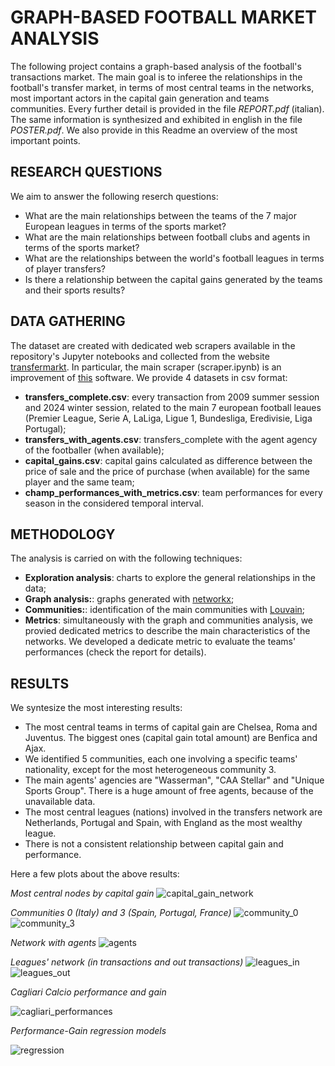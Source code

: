 # GRAPH-BASED FOOTBALL MARKET ANALYSIS
The following project contains a graph-based analysis of the football's transactions market.
The main goal is to inferee the relationships in the football's transfer market, in terms of most central teams in the networks,
most important actors in the capital gain generation and teams communities. Every further detail is provided in the file _REPORT.pdf_ (italian).
The same information is synthesized and exhibited in english in the file _POSTER.pdf_.
We also provide in this Readme an overview of the most important points.  

## RESEARCH QUESTIONS
We aim to answer the following reserch questions:
- What are the main relationships between the teams of the 7 major European leagues in terms of the sports market?
- What are the main relationships between football clubs and agents in terms of the sports market?
- What are the relationships between the world's football leagues in terms of player transfers?
- Is there a relationship between the capital gains generated by the teams and their sports results?

## DATA GATHERING
The dataset are created with dedicated web scrapers available in the repository's Jupyter notebooks and collected from the website [transfermarkt](https://www.transfermarkt.com/).
In particular, the main scraper (scraper.ipynb) is an improvement of [this](https://github.com/d2ski/football-transfers-data/tree/main) software.
We provide 4 datasets in csv format:
- **transfers_complete.csv**: every transaction from 2009 summer session and 2024 winter session, related to the main 7 european football leaues (Premier League, Serie A, LaLiga, Ligue 1, Bundesliga, Eredivisie, Liga Portugal);
- **transfers_with_agents.csv**: transfers_complete with the agent agency of the footballer (when available);
- **capital_gains.csv**: capital gains calculated as difference between the price of sale and the price of purchase (when available) for the same player and the same team;
- **champ_performances_with_metrics.csv**: team performances for every season in the considered temporal interval.

## METHODOLOGY
The analysis is carried on with the following techniques:
- **Exploration analysis**: charts to explore the general relationships in the data;
- **Graph analysis:**: graphs generated with [networkx](https://networkx.org/);
- **Communities:**: identification of the main communities with [Louvain](https://en.wikipedia.org/wiki/Louvain_method);
- **Metrics**: simultaneously with the graph and communities analysis, we provied dedicated metrics to describe the main characteristics of the networks. We developed a dedicate metric to evaluate the teams' performances (check the report for details).

## RESULTS
We syntesize the most interesting results:
- The most central teams in terms of capital gain are Chelsea, Roma and Juventus. The biggest ones (capital gain total amount) are Benfica and Ajax.
- We identified 5 communities, each one involving a specific teams' nationality, except for the most heterogeneous community 3.
- The main agents' agencies are "Wasserman", "CAA Stellar" and "Unique Sports Group". There is a huge amount of free agents, because of the unavailable data.
- The most central leagues (nations) involved in the transfers network are Netherlands, Portugal and Spain, with England as the most wealthy league.
- There is not a consistent relationship between capital gain and performance.

Here a few plots about the above results:

_Most central nodes by capital gain_
![capital_gain_network](https://github.com/Firefly55lm/football_market_graph_analysis/blob/9c84211e0b81825bcc81325b180eb1eb53732574/pictures/graph_network.png)


_Communities 0 (Italy) and 3 (Spain, Portugal, France)_
![community_0](https://github.com/Firefly55lm/football_market_graph_analysis/blob/9c84211e0b81825bcc81325b180eb1eb53732574/pictures/community_0.png)
![community_3](https://github.com/Firefly55lm/football_market_graph_analysis/blob/9c84211e0b81825bcc81325b180eb1eb53732574/pictures/community_3.png)


_Network with agents_
![agents](https://github.com/Firefly55lm/football_market_graph_analysis/blob/9c84211e0b81825bcc81325b180eb1eb53732574/pictures/agents_graph_network.png)


_Leagues' network (in transactions and out transactions)_
![leagues_in](https://github.com/Firefly55lm/football_market_graph_analysis/blob/9c84211e0b81825bcc81325b180eb1eb53732574/pictures/leagues_in.png)
![leagues_out](https://github.com/Firefly55lm/football_market_graph_analysis/blob/9c84211e0b81825bcc81325b180eb1eb53732574/pictures/leagues_out.png)


_Cagliari Calcio performance and gain_

![cagliari_performances](https://github.com/Firefly55lm/football_market_graph_analysis/blob/9c84211e0b81825bcc81325b180eb1eb53732574/pictures/cagliari_gain_performance.png)

_Performance-Gain regression models_

![regression](https://github.com/Firefly55lm/football_market_graph_analysis/blob/9c84211e0b81825bcc81325b180eb1eb53732574/pictures/regressions.png)
